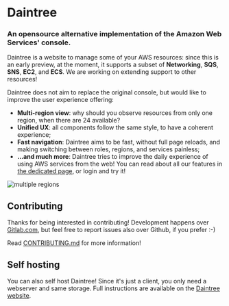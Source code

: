 # Daintree

### An opensource alternative implementation of the Amazon Web Services' console.

Daintree is a website to manage some of your AWS resources: since this is an early preview, at the moment, it supports
a subset of **Networking**, **SQS**, **SNS**, **EC2**, and **ECS**. We are working on extending support to other resources!

Daintree does not aim to replace the original console, but would like to improve the user experience offering:

- **Multi-region view**: why should you observe resources from only one region, when there are 24 available?
- **Unified UX**: all components follow the same style, to have a coherent experience;
- **Fast navigation**: Daintree aims to be fast, without full page reloads, and making switching between roles, regions, and services painless;
- **...and much more**: Daintree tries to improve the daily experience of using AWS services from the web! You can read about all our features in [the dedicated page](https://daintree.app/#/about), or login and try it!

![multiple regions](https://daintree.app/assets/features/multiple-regions.gif)

## Contributing

Thanks for being interested in contributing! Development happens over [Gitlab.com](https://gitlab.com/rpadovani/daintree), but feel free to report issues also over Github, if you prefer :-)

Read [CONTRIBUTING.md](https://gitlab.com/rpadovani/daintree/-/blob/master/CONTRIBUTING.md) for more information!

## Self hosting

You can also self host Daintree! Since it's just a client, you only need a webserver and same storage. Full instructions are available on the [Daintree website](https://daintree.app/#/self_hosting).
